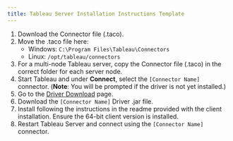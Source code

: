 ```yaml
---
title: Tableau Server Installation Instructions Template
---
```


1. Download the Connector file (.taco).
2. Move the .taco file here:
    - Windows: `C:\Program Files\Tableau\Connectors`
    - Linux: `/opt/tableau/connectors`
1. For a multi-node Tableau server, copy the Connector file (.taco) in the correct folder for each server node.
3. Start Tableau and under **Connect**, select the `[Connector Name]` connector. (**Note**: You will be prompted if the driver is not yet installed.)
4. Go to the [Driver Download](https://www.driver-download-link-here.com) page.
5. Download the `[Connector Name]` Driver .jar file.
6. Install following the instructions in the readme provided with the client installation. Ensure the 64-bit client version is installed.
7. Restart Tableau Server and connect using the `[Connector Name]` connector.
